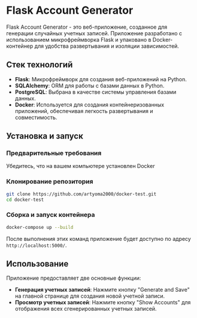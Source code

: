# Flask Account Generator

Flask Account Generator - это веб-приложение, созданное для генерации случайных учетных записей. Приложение разработано с использованием микрофреймворка Flask и упаковано в Docker-контейнер для удобства развертывания и изоляции зависимостей.

## Стек технологий
- **Flask**: Микрофреймворк для создания веб-приложений на Python.
- **SQLAlchemy**: ORM для работы с базами данных в Python.
- **PostgreSQL**: Выбрана в качестве системы управления базами данных.
- **Docker**: Используется для создания контейнеризованных приложений, обеспечивая легкость развертывания и совместимость.

## Установка и запуск

### Предварительные требования
Убедитесь, что на вашем компьютере установлен Docker

### Клонирование репозитория
```bash
git clone https://github.com/artyoma2000/docker-test.git
cd docker-test
```

### Сборка и запуск контейнера
```bash
docker-compose up --build
```

После выполнения этих команд приложение будет доступно по адресу `http://localhost:5000/`.

## Использование
Приложение предоставляет две основные функции:
- **Генерация учетных записей**: Нажмите кнопку "Generate and Save" на главной странице для создания новой учетной записи.
- **Просмотр учетных записей**: Нажмите кнопку "Show Accounts" для отображения всех сгенерированных учетных записей.

